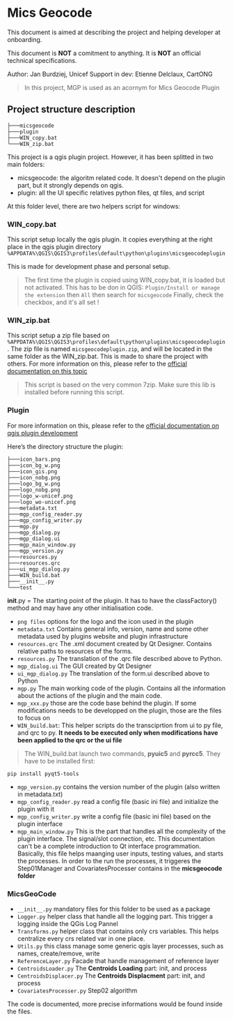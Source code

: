 # Mics Geocode

This document is aimed at describing the project and helping developer at onboarding.

This document is **NOT** a comitment to anything. It is **NOT** an official technical specifications.

Author: Jan Burdziej, Unicef
Support in dev: Etienne Delclaux, CartONG

> In this project, MGP is used as an acornym for Mics Geocode Plugin

## Project structure description

```
├───micsgeocode
├───plugin
├───WIN_copy.bat
└───WIN_zip.bat
```

This project is a qgis plugin project. However, it has been splitted in two main folders:

- micsgeocode: the algoritm related code. It doesn't depend on the plugin part, but it strongly depends on qgis.
- plugin: all the UI specific relatives python files, qt files, and script

At this folder level, there are two helpers script for windows:

### WIN_copy.bat

This script setup locally the qgis plugin. It copies everything at the right place in the qgis plugin directory
`%APPDATA%\QGIS\QGIS3\profiles\default\python\plugins\micsgeocodeplugin`

This is made for development phase and personal setup.

> The first time the plugin is copied using WIN_copy.bat, it is loaded but not activated. This has to be don in QGIS:
> `Plugin/Install or manage the extension` then `All` then search for `micsgeocode`
> Finally, check the checkbox, and it's all set !
### WIN_zip.bat

This script setup a zip file based on `%APPDATA%\QGIS\QGIS3\profiles\default\python\plugins\micsgeocodeplugin`.
The zip file is named `micsgeocodeplugin.zip`, and will be located in the same folder as the WIN_zip.bat.
This is made to share the project with others.
For more information on this, please refer to the [official documentation on this topic](https://docs.qgis.org/3.16/fr/docs/user_manual/plugins/plugins.html#the-install-from-zip-tab)

> This script is based on the very common 7zip.
> Make sure this lib is installed before running this script.

### Plugin

For more information on this, please refer to the [official documentation on qgis plugin development](https://docs.qgis.org/3.16/en/docs/pyqgis_developer_cookbook/plugins/plugins.html#writing-a-plugin)

Here’s the directory structure the plugin:

```
├───icon_bars.png
├───icon_bg_w.png
├───icon_gis.png
├───icon_nobg.png
├───logo_bg_w.png
├───logo_nobg.png
├───logo_w-unicef.png
├───logo_wo-unicef.png
├───metadata.txt
├───mgp_config_reader.py
├───mgp_config_writer.py
├───mgp.py
├───mgp_dialog.py
├───mgp_dialog.ui
├───mgp_main_window.py
├───mgp_version.py
├───resources.py
├───resources.qrc
├───ui_mgp_dialog.py
├───WIN_build.bat
├───__init__.py
└───test
```

**init**.py = The starting point of the plugin. It has to have the classFactory() method and may have any other initialisation code.

- `png files` options for the logo and the icon used in the plugin
- `metadata.txt` Contains general info, version, name and some other metadata used by plugins website and plugin infrastructure
- `resources.qrc` The .xml document created by Qt Designer. Contains relative paths to resources of the forms.
- `resources.py` The translation of the .qrc file described above to Python.
- `mgp_dialog.ui` The GUI created by Qt Designer
- `ui_mgp_dialog.py` The translation of the form.ui described above to Python
- `mgp.py` The main working code of the plugin. Contains all the information about the actions of the plugin and the main code.
- `mgp_xxx.py` those are the code base behind the plugin. If some modifications needs to be developped on the plugin, those are the files to focus on
- `WIN_build.bat`: This helper scripts do the transciprtion from ui to py file, and qrc to py.
  **It needs to be executed only when modifications have been applied to the qrc or the ui file**

> The WIN_build.bat launch two commands, **pyuic5** and **pyrcc5**. They have to be installed first:

```
pip install pyqt5-tools
```

- `mgp_version.py` contains the version number of the plugin (also written in metadata.txt)
- `mgp_config_reader.py` read a config file (basic ini file) and initialize the plugin with it
- `mgp_config_writer.py` write a config file (basic ini file) based on the plugin interface
- `mgp_main_window.py` This is the part that handles all the complexity of the plugin interface. The signal/slot connection, etc.
  This documentation can't be a complete introduction to Qt interface programmation.
  Basically, this file helps maanging user inputs, testing values, and starts the processes.
  In order to the run the processes, it triggeres the Step01Manager and CovariatesProcesser contains in the **micsgeocode folder**

### MicsGeoCode

- `__init__.py` mandatory files for this folder to be used as a package
- `Logger.py` helper class that handle all the logging part. This trigger a logging inside the QGis Log Pannel
- `Transforms.py` helper class that contains only crs variables. This helps centralize every crs related var in one place.
- `Utils.py` this class manage some generic qgis layer processes, such as names, create/remove, write
- `ReferenceLayer.py` Facade that handle management of reference layer
- `CentroidsLoader.py` The **Centroids Loading** part: init, and process
- `CentroidsDisplacer.py` The **Centroids Displacment** part: init, and process
- `CovariatesProcesser.py` Step02 algorithm

The code is documented, more precise informations would be found inside the files.
